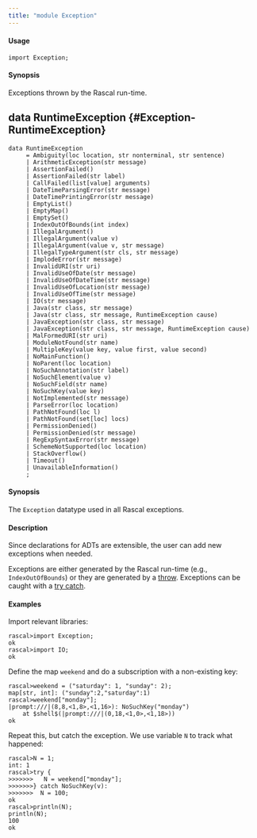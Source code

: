 ```yaml
---
title: "module Exception"
---
```


#### Usage

`import Exception;`

#### Synopsis

Exceptions thrown by the Rascal run-time.

## data RuntimeException {#Exception-RuntimeException}

```rascal
data RuntimeException  
     = Ambiguity(loc location, str nonterminal, str sentence)
     | ArithmeticException(str message)
     | AssertionFailed()
     | AssertionFailed(str label)
     | CallFailed(list[value] arguments)
     | DateTimeParsingError(str message)
     | DateTimePrintingError(str message)
     | EmptyList()
     | EmptyMap()
     | EmptySet()
     | IndexOutOfBounds(int index)
     | IllegalArgument()
     | IllegalArgument(value v)
     | IllegalArgument(value v, str message)
     | IllegalTypeArgument(str cls, str message)
     | ImplodeError(str message)
     | InvalidURI(str uri)
     | InvalidUseOfDate(str message)
     | InvalidUseOfDateTime(str message)
     | InvalidUseOfLocation(str message)
     | InvalidUseOfTime(str message)
     | IO(str message)
     | Java(str class, str message)
     | Java(str class, str message, RuntimeException cause)
     | JavaException(str class, str message)
     | JavaException(str class, str message, RuntimeException cause)
     | MalFormedURI(str uri)
     | ModuleNotFound(str name)
     | MultipleKey(value key, value first, value second)
     | NoMainFunction()
     | NoParent(loc location)
     | NoSuchAnnotation(str label)
     | NoSuchElement(value v)
     | NoSuchField(str name)
     | NoSuchKey(value key)
     | NotImplemented(str message)
     | ParseError(loc location)
     | PathNotFound(loc l)
     | PathNotFound(set[loc] locs)
     | PermissionDenied()
     | PermissionDenied(str message)
     | RegExpSyntaxError(str message)
     | SchemeNotSupported(loc location)
     | StackOverflow()
     | Timeout()
     | UnavailableInformation()
     ;
```

#### Synopsis

The `Exception` datatype used in all Rascal exceptions.

#### Description

Since declarations for ADTs are extensible, the user can add new exceptions when needed.

Exceptions are either generated by the Rascal run-time (e.g., `IndexOutOfBounds`) or they
are generated by a [throw](../Rascal/Statements/Throw/).
Exceptions can be caught with a [try catch](../Rascal/Statements/TryCatch/).

#### Examples

Import relevant libraries:

```rascal-shell ,continue,error
rascal>import Exception;
ok
rascal>import IO;
ok
```
Define the map `weekend` and do a subscription with a non-existing key:

```rascal-shell ,continue,error
rascal>weekend = ("saturday": 1, "sunday": 2);
map[str, int]: ("sunday":2,"saturday":1)
rascal>weekend["monday"];
|prompt:///|(8,8,<1,8>,<1,16>): NoSuchKey("monday")
	at $shell$(|prompt:///|(0,18,<1,0>,<1,18>))
ok
```
Repeat this, but catch the exception. We use variable `N` to track what happened:

```rascal-shell ,continue,error
rascal>N = 1;
int: 1
rascal>try {
>>>>>>>   N = weekend["monday"];
>>>>>>>} catch NoSuchKey(v):
>>>>>>>  N = 100;
ok
rascal>println(N);
println(N);
100
ok
```

